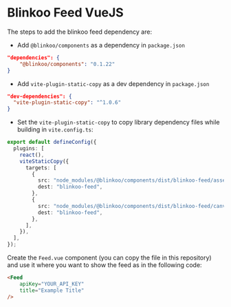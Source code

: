 # Blinkoo Feed VueJS

The steps to add the blinkoo feed dependency are:

- Add `@blinkoo/components` as a dependency in `package.json`
```json
"dependencies": {
    "@blinkoo/components": "0.1.22"
}
```
- Add `vite-plugin-static-copy` as a dev dependency in `package.json`
```json
"dev-dependencies": {
  "vite-plugin-static-copy": "^1.0.6"
}
```
- Set the `vite-plugin-static-copy` to copy library dependency files while building in `vite.config.ts`:
```ts
export default defineConfig({
  plugins: [
    react(),
    viteStaticCopy({
      targets: [
        {
          src: "node_modules/@blinkoo/components/dist/blinkoo-feed/assets",
          dest: "blinkoo-feed",
        },
        {
          src: "node_modules/@blinkoo/components/dist/blinkoo-feed/canvaskit",
          dest: "blinkoo-feed",
        },
      ],
    }),
  ],
});
```

Create the `Feed.vue` component (you can copy the file in this repository) and use it where you want to show the feed as in the following code:

```html
<Feed
    apiKey="YOUR_API_KEY"
    title="Example Title"
/>
```
